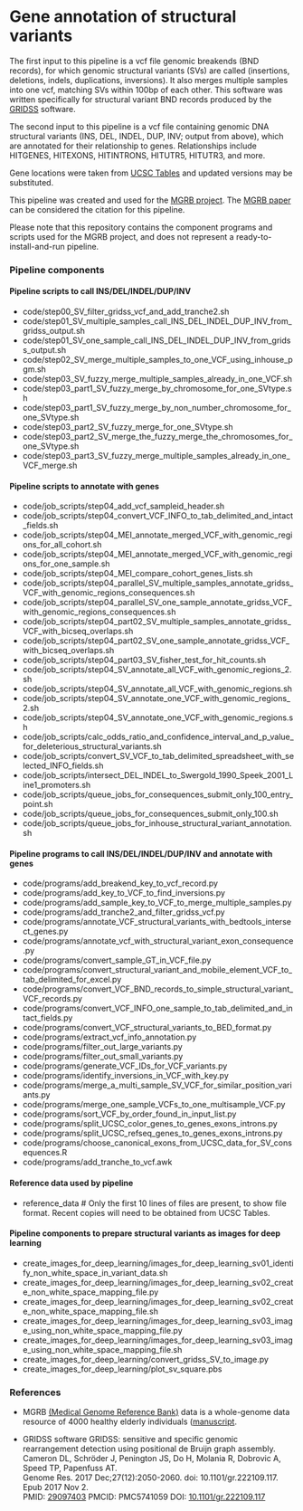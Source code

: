 Gene annotation of structural variants
======================================

The first input to this pipeline is a vcf file genomic breakends (BND records), for which genomic structural variants (SVs) are called (insertions, deletions, indels, duplications, inversions). It also merges multiple samples into one vcf, matching SVs within 100bp of each other. This software was written specifically for structural variant BND records produced by the [GRIDSS](https://genome.cshlp.org/content/27/12/2050) software.  

The second input to this pipeline is a vcf file containing genomic DNA structural variants (INS, DEL, INDEL, DUP, INV; output from above), which are annotated for their relationship to genes. Relationships include HITGENES, HITEXONS, HITINTRONS, HITUTR5, HITUTR3, and more.  

Gene locations were taken from [UCSC Tables](https://genome.ucsc.edu/cgi-bin/hgTables) and updated versions may be substituted.  

This pipeline was created and used for the [MGRB project](https://sgc.garvan.org.au/initiatives). The [MGRB paper](https://www.biorxiv.org/content/10.1101/473348v1) can be considered the citation for this pipeline.  

Please note that this repository contains the component programs and scripts used for the MGRB project, and does not represent a ready-to-install-and-run pipeline.  

### Pipeline components

#### Pipeline scripts to call INS/DEL/INDEL/DUP/INV
* code/step00_SV_filter_gridss_vcf_and_add_tranche2.sh
* code/step01_SV_multiple_samples_call_INS_DEL_INDEL_DUP_INV_from_gridss_output.sh
* code/step01_SV_one_sample_call_INS_DEL_INDEL_DUP_INV_from_gridss_output.sh
* code/step02_SV_merge_multiple_samples_to_one_VCF_using_inhouse_pgm.sh
* code/step03_SV_fuzzy_merge_multiple_samples_already_in_one_VCF.sh
* code/step03_part1_SV_fuzzy_merge_by_chromosome_for_one_SVtype.sh
* code/step03_part1_SV_fuzzy_merge_by_non_number_chromosome_for_one_SVtype.sh
* code/step03_part2_SV_fuzzy_merge_for_one_SVtype.sh
* code/step03_part2_SV_merge_the_fuzzy_merge_the_chromosomes_for_one_SVtype.sh
* code/step03_part3_SV_fuzzy_merge_multiple_samples_already_in_one_VCF_merge.sh

#### Pipeline scripts to annotate with genes
* code/job_scripts/step04_add_vcf_sampleid_header.sh
* code/job_scripts/step04_convert_VCF_INFO_to_tab_delimited_and_intact_fields.sh
* code/job_scripts/step04_MEI_annotate_merged_VCF_with_genomic_regions_for_all_cohort.sh
* code/job_scripts/step04_MEI_annotate_merged_VCF_with_genomic_regions_for_one_sample.sh
* code/job_scripts/step04_MEI_compare_cohort_genes_lists.sh
* code/job_scripts/step04_parallel_SV_multiple_samples_annotate_gridss_VCF_with_genomic_regions_consequences.sh
* code/job_scripts/step04_parallel_SV_one_sample_annotate_gridss_VCF_with_genomic_regions_consequences.sh
* code/job_scripts/step04_part02_SV_multiple_samples_annotate_gridss_VCF_with_bicseq_overlaps.sh
* code/job_scripts/step04_part02_SV_one_sample_annotate_gridss_VCF_with_bicseq_overlaps.sh
* code/job_scripts/step04_part03_SV_fisher_test_for_hit_counts.sh
* code/job_scripts/step04_SV_annotate_all_VCF_with_genomic_regions_2.sh
* code/job_scripts/step04_SV_annotate_all_VCF_with_genomic_regions.sh
* code/job_scripts/step04_SV_annotate_one_VCF_with_genomic_regions_2.sh
* code/job_scripts/step04_SV_annotate_one_VCF_with_genomic_regions.sh
* code/job_scripts/calc_odds_ratio_and_confidence_interval_and_p_value_for_deleterious_structural_variants.sh
* code/job_scripts/convert_SV_VCF_to_tab_delimited_spreadsheet_with_selected_INFO_fields.sh
* code/job_scripts/intersect_DEL_INDEL_to_Swergold_1990_Speek_2001_Line1_promoters.sh
* code/job_scripts/queue_jobs_for_consequences_submit_only_100_entry_point.sh
* code/job_scripts/queue_jobs_for_consequences_submit_only_100.sh
* code/job_scripts/queue_jobs_for_inhouse_structural_variant_annotation.sh

#### Pipeline programs to call INS/DEL/INDEL/DUP/INV and annotate with genes
* code/programs/add_breakend_key_to_vcf_record.py
* code/programs/add_key_to_VCF_to_find_inversions.py
* code/programs/add_sample_key_to_VCF_to_merge_multiple_samples.py
* code/programs/add_tranche2_and_filter_gridss_vcf.py
* code/programs/annotate_VCF_structural_variants_with_bedtools_intersect_genes.py
* code/programs/annotate_vcf_with_structural_variant_exon_consequence.py
* code/programs/convert_sample_GT_in_VCF_file.py
* code/programs/convert_structural_variant_and_mobile_element_VCF_to_tab_delimited_for_excel.py
* code/programs/convert_VCF_BND_records_to_simple_structural_variant_VCF_records.py
* code/programs/convert_VCF_INFO_one_sample_to_tab_delimited_and_intact_fields.py
* code/programs/convert_VCF_structural_variants_to_BED_format.py
* code/programs/extract_vcf_info_annotation.py
* code/programs/filter_out_large_variants.py
* code/programs/filter_out_small_variants.py
* code/programs/generate_VCF_IDs_for_VCF_variants.py
* code/programs/identify_inversions_in_VCF_with_key.py
* code/programs/merge_a_multi_sample_SV_VCF_for_similar_position_variants.py
* code/programs/merge_one_sample_VCFs_to_one_multisample_VCF.py
* code/programs/sort_VCF_by_order_found_in_input_list.py
* code/programs/split_UCSC_color_genes_to_genes_exons_introns.py
* code/programs/split_UCSC_refseq_genes_to_genes_exons_introns.py
* code/programs/choose_canonical_exons_from_UCSC_data_for_SV_consequences.R
* code/programs/add_tranche_to_vcf.awk

#### Reference data used by pipeline
* reference_data # Only the first 10 lines of files are present, to show file format. Recent copies will need to be obtained from UCSC Tables.

#### Pipeline components to prepare structural variants as images for deep learning
* create_images_for_deep_learning/images_for_deep_learning_sv01_identify_non_white_space_in_variant_data.sh
* create_images_for_deep_learning/images_for_deep_learning_sv02_create_non_white_space_mapping_file.py
* create_images_for_deep_learning/images_for_deep_learning_sv02_create_non_white_space_mapping_file.sh
* create_images_for_deep_learning/images_for_deep_learning_sv03_image_using_non_white_space_mapping_file.py
* create_images_for_deep_learning/images_for_deep_learning_sv03_image_using_non_white_space_mapping_file.sh
* create_images_for_deep_learning/convert_gridss_SV_to_image.py
* create_images_for_deep_learning/plot_sv_square.pbs

### References

* MGRB [(Medical Genome Reference Bank)](https://sgc.garvan.org.au/initiatives) data is a whole-genome data resource of 4000 healthy elderly individuals ([manuscript](https://www.biorxiv.org/content/10.1101/473348v1).  

* GRIDSS software
GRIDSS: sensitive and specific genomic rearrangement detection using positional de Bruijn graph assembly.  
Cameron DL, Schröder J, Penington JS, Do H, Molania R, Dobrovic A, Speed TP, Papenfuss AT.  
Genome Res. 2017 Dec;27(12):2050-2060. doi: 10.1101/gr.222109.117. Epub 2017 Nov 2.  
PMID: [29097403](https://www.ncbi.nlm.nih.gov/pubmed/?term=29097403) PMCID: PMC5741059 DOI: [10.1101/gr.222109.117](https://genome.cshlp.org/content/27/12/2050)  




